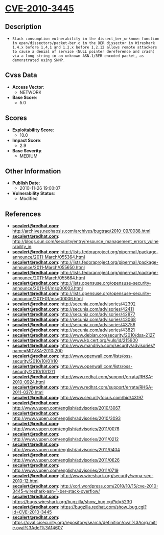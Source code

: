 
# [CVE-2010-3445](https://cve.mitre.org/cgi-bin/cvename.cgi?name=CVE-2010-3445)

## Description

- `Stack consumption vulnerability in the dissect_ber_unknown function in epan/dissectors/packet-ber.c in the BER dissector in Wireshark 1.4.x before 1.4.1 and 1.2.x before 1.2.12 allows remote attackers to cause a denial of service (NULL pointer dereference and crash) via a long string in an unknown ASN.1/BER encoded packet, as demonstrated using SNMP.`

## Cvss Data

- **Access Vector**:
  - NETWORK
- **Base Score**:
  - 5.0

## Scores

- **Exploitability Score**:
  - 10.0
- **Impact Score**:
  - 2.9
- **Base Severity**:
  - MEDIUM

## Other Information

- **Publish Date**:
  - 2010-11-26 19:00:07
- **Vulnerability Status**:
  - Modified

## References

- **secalert@redhat.com**: http://archives.neohapsis.com/archives/bugtraq/2010-09/0088.html
- **secalert@redhat.com**: http://blogs.sun.com/security/entry/resource_management_errors_vulnerability_in
- **secalert@redhat.com**: http://lists.fedoraproject.org/pipermail/package-announce/2011-March/055364.html
- **secalert@redhat.com**: http://lists.fedoraproject.org/pipermail/package-announce/2011-March/055650.html
- **secalert@redhat.com**: http://lists.fedoraproject.org/pipermail/package-announce/2011-March/055664.html
- **secalert@redhat.com**: http://lists.opensuse.org/opensuse-security-announce/2011-01/msg00003.html
- **secalert@redhat.com**: http://lists.opensuse.org/opensuse-security-announce/2011-01/msg00006.html
- **secalert@redhat.com**: http://secunia.com/advisories/42392
- **secalert@redhat.com**: http://secunia.com/advisories/42411
- **secalert@redhat.com**: http://secunia.com/advisories/42877
- **secalert@redhat.com**: http://secunia.com/advisories/43068
- **secalert@redhat.com**: http://secunia.com/advisories/43759
- **secalert@redhat.com**: http://secunia.com/advisories/43821
- **secalert@redhat.com**: http://www.debian.org/security/2010/dsa-2127
- **secalert@redhat.com**: http://www.kb.cert.org/vuls/id/215900
- **secalert@redhat.com**: http://www.mandriva.com/security/advisories?name=MDVSA-2010:200
- **secalert@redhat.com**: http://www.openwall.com/lists/oss-security/2010/10/01/10
- **secalert@redhat.com**: http://www.openwall.com/lists/oss-security/2010/10/12/1
- **secalert@redhat.com**: http://www.redhat.com/support/errata/RHSA-2010-0924.html
- **secalert@redhat.com**: http://www.redhat.com/support/errata/RHSA-2011-0370.html
- **secalert@redhat.com**: http://www.securityfocus.com/bid/43197
- **secalert@redhat.com**: http://www.vupen.com/english/advisories/2010/3067
- **secalert@redhat.com**: http://www.vupen.com/english/advisories/2010/3093
- **secalert@redhat.com**: http://www.vupen.com/english/advisories/2011/0076
- **secalert@redhat.com**: http://www.vupen.com/english/advisories/2011/0212
- **secalert@redhat.com**: http://www.vupen.com/english/advisories/2011/0404
- **secalert@redhat.com**: http://www.vupen.com/english/advisories/2011/0626
- **secalert@redhat.com**: http://www.vupen.com/english/advisories/2011/0719
- **secalert@redhat.com**: http://www.wireshark.org/security/wnpa-sec-2010-12.html
- **secalert@redhat.com**: http://xorl.wordpress.com/2010/10/15/cve-2010-3445-wireshark-asn-1-ber-stack-overflow/
- **secalert@redhat.com**: https://bugs.wireshark.org/bugzilla/show_bug.cgi?id=5230
- **secalert@redhat.com**: https://bugzilla.redhat.com/show_bug.cgi?id=CVE-2010-3445
- **secalert@redhat.com**: https://oval.cisecurity.org/repository/search/definition/oval%3Aorg.mitre.oval%3Adef%3A14607
